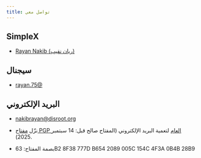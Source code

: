 ```yaml
---
title: تواصل معي
---
```

## SimpleX

- [Rayan Nakib (ريان نقيب)](https://simplex.chat/contact#/?v=2-7&smp=smp%3A%2F%2FUkMFNAXLXeAAe0beCa4w6X_zp18PwxSaSjY17BKUGXQ%3D%40smp12.simplex.im%2FTheYWHTR51DF3LKE65n_teAHDBtComDd%23%2F%3Fv%3D1-3%26dh%3DMCowBQYDK2VuAyEA5LmmZW10xCa1Z0ssFO3Ynx94ec685lUbP8ptno4QYxY%253D%26srv%3Die42b5weq7zdkghocs3mgxdjeuycheeqqmksntj57rmejagmg4eor5yd.onion)

## سيجنال

- [rayan.75@](https://signal.me/#eu/Pe8Q9pEEiRPgiIAjTyL51DehB8jin1JW6a2-9HOGU6BTrjU4wZZO3K3bgqAbFfCG)

## البريد الإلكتروني

- [nakibrayan@disroot.org](mailto:nakibrayan@disroot.org)

- نزّل [مفتاح PGP العام](/assets/63b28f38777db6542089005c154c4f3a0b4b28b9.asc) لتعمية البريد الإلكتروني (المفتاح صالح قبل: 14 سبتمبر 2025).

- بصمة المفتاح: 63B2 8F38 777D B654 2089  005C 154C 4F3A 0B4B 28B9
